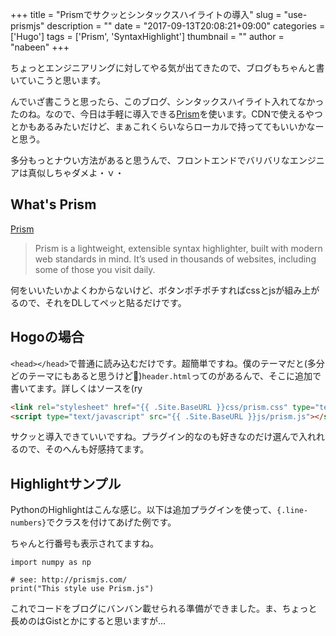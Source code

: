 +++
title = "Prismでサクッとシンタックスハイライトの導入"
slug = "use-prismjs"
description = ""
date = "2017-09-13T20:08:21+09:00"
categories = ['Hugo']
tags = ['Prism', 'SyntaxHighlight']
thumbnail = ""
author = "nabeen"
+++

ちょっとエンジニアリングに対してやる気が出てきたので、ブログもちゃんと書いていこうと思います。

んでいざ書こうと思ったら、このブログ、シンタックスハイライト入れてなかったのね。なので、今日は手軽に導入できる[Prism](http://prismjs.com/)を使います。CDNで使えるやつとかもあるみたいだけど、まぁこれくらいならローカルで持っててもいいかなーと思う。

多分もっとナウい方法があると思うんで、フロントエンドでバリバリなエンジニアは真似しちゃダメよ・ｖ・

## What's Prism
[Prism](http://prismjs.com/)

> Prism is a lightweight, extensible syntax highlighter, built with modern web standards in mind. It’s used in thousands of websites, including some of those you visit daily.

何をいいたいかよくわからないけど、ボタンポチポチすればcssとjsが組み上がるので、それをDLしてペッと貼るだけです。

## Hogoの場合
`<head></head>`で普通に読み込むだけです。超簡単ですね。僕のテーマだと(多分どのテーマにもあると思うけど)`header.html`ってのがあるんで、そこに追加で書いてます。詳しくはソースを(ry

```html
<link rel="stylesheet" href="{{ .Site.BaseURL }}css/prism.css" type="text/css" media="all" />
<script type="text/javascript" src="{{ .Site.BaseURL }}js/prism.js"></script>
```

サクッと導入できていいですね。プラグイン的なのも好きなのだけ選んで入れれるので、そのへんも好感持てます。

## Highlightサンプル
PythonのHighlightはこんな感じ。以下は追加プラグインを使って、`{.line-numbers}`でクラスを付けてあげた例です。

ちゃんと行番号も表示されてますね。

```python{.line-numbers}
import numpy as np

# see: http://prismjs.com/
print("This style use Prism.js")
```

これでコードをブログにバンバン載せられる準備ができました。ま、ちょっと長めのはGistとかにすると思いますが...
